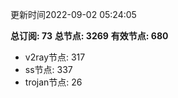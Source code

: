 更新时间2022-09-02 05:24:05

**总订阅: 73**
**总节点: 3269**
**有效节点: 680**
- v2ray节点: 317
- ss节点: 337
- trojan节点: 26
